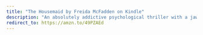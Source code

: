 ```yaml
---
title: "The Housemaid by Freida McFadden on Kindle"
description: "An absolutely addictive psychological thriller with a jaw-dropping twist"
redirect_to: https://amzn.to/49PZAEd
---
```

